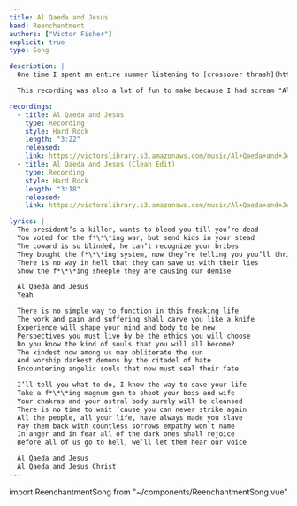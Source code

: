 ```yaml
---
title: Al Qaeda and Jesus
band: Reenchantment
authors: ["Victor Fisher"]
explicit: true
type: Song

description: |
  One time I spent an entire summer listening to [crossover thrash](https://en.wikipedia.org/wiki/Crossover_thrash). Things eventually boiled over when I repeatedly screamed “Al Qaeda” and gave the Nazi salute towards a busy intersection of commuters stuck in traffic. I was on rollerblades.

  This recording was also a lot of fun to make because I had scream "Al Qaeda" at the top of my lungs repeatedly.

recordings:
  - title: Al Qaeda and Jesus
    type: Recording
    style: Hard Rock
    length: "3:22"
    released: 
    link: https://victorslibrary.s3.amazonaws.com/music/Al+Qaeda+and+Jesus/Al+Qaeda+and+Jesus.mp3
  - title: Al Qaeda and Jesus (Clean Edit)
    type: Recording
    style: Hard Rock
    length: "3:18"
    released: 
    link: https://victorslibrary.s3.amazonaws.com/music/Al+Qaeda+and+Jesus/Al+Qaeda+and+Jesus+(Clean+Edit).mp3

lyrics: |
  The president’s a killer, wants to bleed you till you’re dead
  You voted for the f*\*\*ing war, but send kids in your stead
  The coward is so blinded, he can’t recognize your bribes
  They bought the f*\*\*ing system, now they’re telling you you’ll thrive
  There is no way in hell that they can save us with their lies
  Show the f*\*\*ing sheeple they are causing our demise

  Al Qaeda and Jesus
  Yeah

  There is no simple way to function in this freaking life
  The work and pain and suffering shall carve you like a knife
  Experience will shape your mind and body to be new
  Perspectives you must live by be the ethics you will choose
  Do you know the kind of souls that you will all become?
  The kindest now among us may obliterate the sun
  And worship darkest demons by the citadel of hate
  Encountering angelic souls that now must seal their fate

  I’ll tell you what to do, I know the way to save your life
  Take a f*\*\*ing magnum gun to shoot your boss and wife
  Your chakras and your astral body surely will be cleansed
  There is no time to wait ’cause you can never strike again
  All the people, all your life, have always made you slave
  Pay them back with countless sorrows empathy won’t name
  In anger and in fear all of the dark ones shall rejoice
  Before all of us go to hell, we’ll let them hear our voice

  Al Qaeda and Jesus
  Al Qaeda and Jesus Christ
---
```


import ReenchantmentSong from "~/components/ReenchantmentSong.vue"

<ReenchantmentSong :songData="$frontmatter" />

